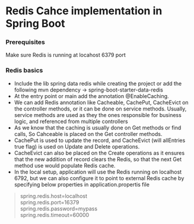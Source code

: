 # Redis Cahce implementation in Spring Boot

### Prerequisites
Make sure Redis is running at locahost 6379 port

### Redis basics
* Include the lib spring data redis while creating the project or add the following mvn dependency -> spring-boot-starter-data-redis
* At the entry point or main add the annotation @EnableCaching.
* We can add Redis annotation like Cacheable, CachePut, CacheEvict on the controller methods, or it can be done on service methods. Usually, service methods are used as they the ones responsible for business logic, and referenced from multiple controllers
* As we know that the caching is usually done on Get methods or find calls, So Cahceable is placed on the Get controller methods.
* CachePut is used to update the record, and CacheEvict (will allEntries true flag) is used on Update and Delete operations.
* CacheEvict can also be placed on the Create operations as it ensures that the new addition of record clears the Redis, so that the next Get method use would populate Redis cache.
* In the local setup, application will use the Redis running on localhost 6792, but we can also configure it to point to external Redis cache by specifying below properties in application.propertis file    

> spring.redis.host=localhost    
> spring.redis.port=16379   
> spring.redis.password=mypass   
> spring.redis.timeout=60000	  
